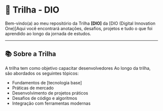 # 🚀 Trilha - DIO

Bem-vindo(a) ao meu repositório da Trilha **[DIO]** da [DIO (Digital Innovation One)]Aqui você encontrará anotações, desafios, projetos e tudo o que foi aprendido ao longo da jornada de estudos.

---

## 📚 Sobre a Trilha

A trilha tem como objetivo capacitar desenvolvedores 
 Ao longo da trilha, são abordados os seguintes tópicos:

- Fundamentos de [tecnologia base]
- Práticas de mercado
- Desenvolvimento de projetos práticos
- Desafios de código e algoritmos
- Integração com ferramentas modernas

